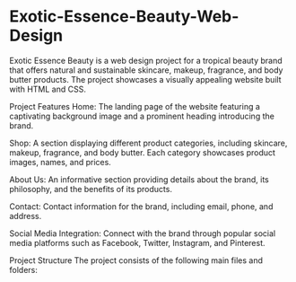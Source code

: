 # Exotic-Essence-Beauty-Web-Design

Exotic Essence Beauty is a web design project for a tropical beauty brand that offers natural and sustainable skincare, makeup, fragrance, and body butter products. The project showcases a visually appealing website built with HTML and CSS.

Project Features
Home: The landing page of the website featuring a captivating background image and a prominent heading introducing the brand.

Shop: A section displaying different product categories, including skincare, makeup, fragrance, and body butter. Each category showcases product images, names, and prices.

About Us: An informative section providing details about the brand, its philosophy, and the benefits of its products.

Contact: Contact information for the brand, including email, phone, and address.

Social Media Integration: Connect with the brand through popular social media platforms such as Facebook, Twitter, Instagram, and Pinterest.

Project Structure
The project consists of the following main files and folders:

